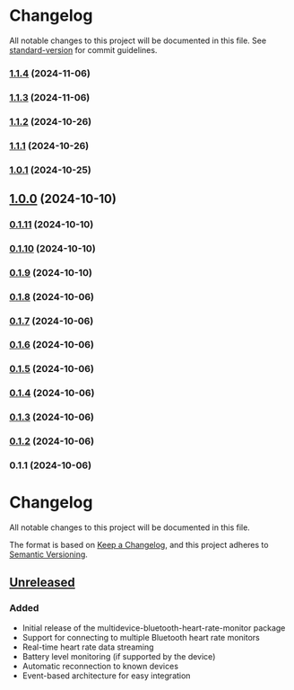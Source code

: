# Changelog

All notable changes to this project will be documented in this file. See [standard-version](https://github.com/conventional-changelog/standard-version) for commit guidelines.

### [1.1.4](https://github.com/shmatul/multidevice-bluetooth-heart-rate-monitor/compare/v1.1.3...v1.1.4) (2024-11-06)

### [1.1.3](https://github.com/shmatul/multidevice-bluetooth-heart-rate-monitor/compare/v1.1.2...v1.1.3) (2024-11-06)

### [1.1.2](https://github.com/shmatul/multidevice-bluetooth-heart-rate-monitor/compare/v1.1.1...v1.1.2) (2024-10-26)

### [1.1.1](https://github.com/shmatul/multidevice-bluetooth-heart-rate-monitor/compare/v1.0.1...v1.1.1) (2024-10-26)

### [1.0.1](https://github.com/shmatul/multidevice-bluetooth-heart-rate-monitor/compare/v1.0.0...v1.0.1) (2024-10-25)

## [1.0.0](https://github.com/shmatul/multidevice-bluetooth-heart-rate-monitor/compare/v0.1.11...v1.0.0) (2024-10-10)

### [0.1.11](https://github.com/shmatul/multidevice-bluetooth-heart-rate-monitor/compare/v0.1.10...v0.1.11) (2024-10-10)

### [0.1.10](https://github.com/shmatul/multidevice-bluetooth-heart-rate-monitor/compare/v0.1.9...v0.1.10) (2024-10-10)

### [0.1.9](https://github.com/shmatul/multidevice-bluetooth-heart-rate-monitor/compare/v0.1.8...v0.1.9) (2024-10-10)

### [0.1.8](https://github.com/shmatul/multidevice-bluetooth-heart-rate-monitor/compare/v0.1.7...v0.1.8) (2024-10-06)

### [0.1.7](https://github.com/shmatul/multidevice-bluetooth-heart-rate-monitor/compare/v0.1.6...v0.1.7) (2024-10-06)

### [0.1.6](https://github.com/shmatul/multidevice-bluetooth-heart-rate-monitor/compare/v0.1.5...v0.1.6) (2024-10-06)

### [0.1.5](https://github.com/shmatul/multidevice-bluetooth-heart-rate-monitor/compare/v0.1.4...v0.1.5) (2024-10-06)

### [0.1.4](https://github.com/shmatul/multidevice-bluetooth-heart-rate-monitor/compare/v0.1.3...v0.1.4) (2024-10-06)

### [0.1.3](https://github.com/shmatul/multidevice-bluetooth-heart-rate-monitor/compare/v0.1.2...v0.1.3) (2024-10-06)

### [0.1.2](https://github.com/shmatul/multidevice-bluetooth-heart-rate-monitor/compare/v0.1.1...v0.1.2) (2024-10-06)

### 0.1.1 (2024-10-06)

# Changelog

All notable changes to this project will be documented in this file.

The format is based on [Keep a Changelog](https://keepachangelog.com/en/1.0.0/),
and this project adheres to [Semantic Versioning](https://semver.org/spec/v2.0.0.html).

## [Unreleased]

### Added

- Initial release of the multidevice-bluetooth-heart-rate-monitor package
- Support for connecting to multiple Bluetooth heart rate monitors
- Real-time heart rate data streaming
- Battery level monitoring (if supported by the device)
- Automatic reconnection to known devices
- Event-based architecture for easy integration

[Unreleased]: https://github.com/shmatul/multidevice-bluetooth-heart-rate-monitor/commits/main
